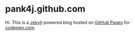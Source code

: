 # pank4j.github.com

Hi. This is a [Jekyll](http://github.com/mojombo/jekyll)-powered blog hosted on [GitHub Pages](http://pages.github.com/) for [codepwn.com](http://www.codepwn.com).
